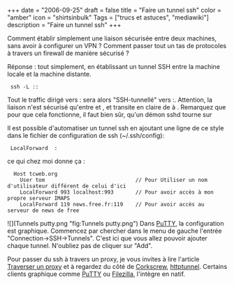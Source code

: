 +++
date = "2006-09-25"
draft = false
title = "Faire un tunnel ssh"
color = "amber"
icon = "shirtsinbulk"
Tags = ["trucs et astuces", "mediawiki"]
description = "Faire un tunnel ssh"
+++

Comment établir simplement une liaison sécurisée entre deux machines,
sans avoir à configurer un VPN ? Comment passer tout un tas de
protocoles à travers un firewall de manière sécurisé ?

Réponse : tout simplement, en établissant un tunnel SSH entre la machine
locale et la machine distante.

` ssh -L `<port local>`:`<machine cible>`:`<port cible>` `<machine distante>

Tout le traffic dirigé vers <machine locale>:<port local> sera alors
"SSH-tunnellé" vers <machine cible>:<port cible>. Attention, la liaison
n'est sécurisé qu'entre <machine locale> et <machine distante>, et
transite en claire de <machine distante> à <machine cible>. Remarquez
que pour que cela fonctionne, il faut bien sûr, qu'un démon sshd tourne
sur <machine distante>

Il est possible d'automatiser un tunnel ssh en ajoutant une ligne de ce
style dans le fichier de configuration de ssh (\~/.ssh/config):

` LocalForward `<port local>` `<machine cible>`:`<port cible>

ce qui chez moi donne ça :

      Host tcweb.org
        User tom                             // Pour Utiliser un nom d'utilisateur différent de celui d'ici
        LocalForward 993 localhost:993       // Pour avoir accès à mon propre serveur IMAPS
        LocalForward 119 news.free.fr:119    // Pour avoir accès au serveur de news de free

![](Tunnels putty.png "fig:Tunnels putty.png") Dans
[PuTTY](/wiki/putty), la configuration est graphique. Commencez par
chercher dans le menu de gauche l'entrée "Connection-\>SSH-\>Tunnels".
C'est ici que vous allez pouvoir ajouter chaque tunnel. N'oubliez pas de
cliquer sur "Add".

Pour passer du ssh à travers un proxy, je vous invites à lire l'article
[Traverser un proxy](/wiki/traverser-un-proxy) et à regardez du
côté de [Corkscrew](/wiki/corkscrew),
[httptunnel](httptunnel "wikilink"). Certains clients graphique comme
[PuTTY](/wiki/putty) ou [Filezilla](/wiki/filezilla),
l'intègre en natif.
